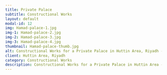 ```yaml
---
title: Private Palace
subtitle: Constructional Works
layout: default
modal-id: 12
img: Hamad-palace-1.jpg
img-1: Hamad-palace-2.jpg
img-2: Hamad-palace-3.jpg
img-3: Hamad-palace-4.jpg
thumbnail: Hamad-palace-thumb.jpg
alt: Constructional Works for a Private Palace in Huttin Area, Riyadh - Rawaj Alitaqan Consturcion Company in KSA
client: Huttin Area, Riyadh
category: Constructional Works
description: Constructional Works for a Private Palace in Huttin Area - Riyadh made by our team.
---
```

